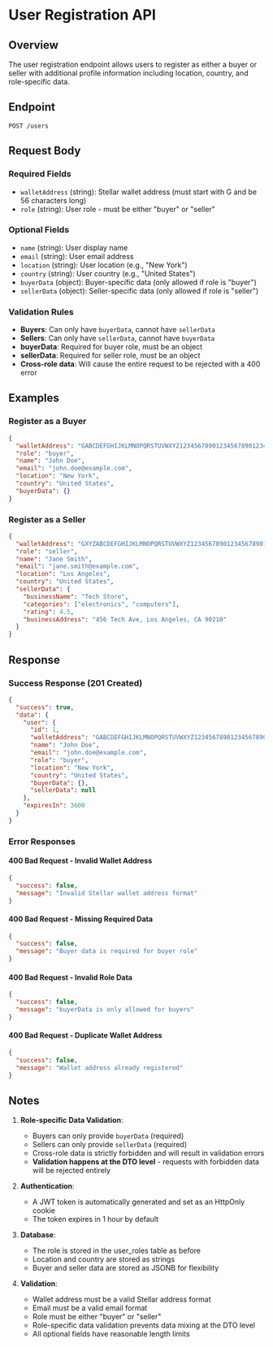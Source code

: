 # User Registration API

## Overview
The user registration endpoint allows users to register as either a buyer or seller with additional profile information including location, country, and role-specific data.

## Endpoint
`POST /users`

## Request Body

### Required Fields
- `walletAddress` (string): Stellar wallet address (must start with G and be 56 characters long)
- `role` (string): User role - must be either "buyer" or "seller"

### Optional Fields
- `name` (string): User display name
- `email` (string): User email address
- `location` (string): User location (e.g., "New York")
- `country` (string): User country (e.g., "United States")
- `buyerData` (object): Buyer-specific data (only allowed if role is "buyer")
- `sellerData` (object): Seller-specific data (only allowed if role is "seller")

### Validation Rules
- **Buyers**: Can only have `buyerData`, cannot have `sellerData`
- **Sellers**: Can only have `sellerData`, cannot have `buyerData`
- **buyerData**: Required for buyer role, must be an object
- **sellerData**: Required for seller role, must be an object
- **Cross-role data**: Will cause the entire request to be rejected with a 400 error

## Examples

### Register as a Buyer
```json
{
  "walletAddress": "GABCDEFGHIJKLMNOPQRSTUVWXYZ1234567890123456789012345678901234567890",
  "role": "buyer",
  "name": "John Doe",
  "email": "john.doe@example.com",
  "location": "New York",
  "country": "United States",
  "buyerData": {}
}
```

### Register as a Seller
```json
{
  "walletAddress": "GXYZABCDEFGHIJKLMNOPQRSTUVWXYZ1234567890123456789012345678901234567890",
  "role": "seller",
  "name": "Jane Smith",
  "email": "jane.smith@example.com",
  "location": "Los Angeles",
  "country": "United States",
  "sellerData": {
    "businessName": "Tech Store",
    "categories": ["electronics", "computers"],
    "rating": 4.5,
    "businessAddress": "456 Tech Ave, Los Angeles, CA 90210"
  }
}
```

## Response

### Success Response (201 Created)
```json
{
  "success": true,
  "data": {
    "user": {
      "id": 1,
      "walletAddress": "GABCDEFGHIJKLMNOPQRSTUVWXYZ1234567890123456789012345678901234567890",
      "name": "John Doe",
      "email": "john.doe@example.com",
      "role": "buyer",
      "location": "New York",
      "country": "United States",
      "buyerData": {},
      "sellerData": null
    },
    "expiresIn": 3600
  }
}
```

### Error Responses

#### 400 Bad Request - Invalid Wallet Address
```json
{
  "success": false,
  "message": "Invalid Stellar wallet address format"
}
```

#### 400 Bad Request - Missing Required Data
```json
{
  "success": false,
  "message": "Buyer data is required for buyer role"
}
```

#### 400 Bad Request - Invalid Role Data
```json
{
  "success": false,
  "message": "buyerData is only allowed for buyers"
}
```

#### 400 Bad Request - Duplicate Wallet Address
```json
{
  "success": false,
  "message": "Wallet address already registered"
}
```

## Notes

1. **Role-specific Data Validation**: 
   - Buyers can only provide `buyerData` (required)
   - Sellers can only provide `sellerData` (required)
   - Cross-role data is strictly forbidden and will result in validation errors
   - **Validation happens at the DTO level** - requests with forbidden data will be rejected entirely

2. **Authentication**: 
   - A JWT token is automatically generated and set as an HttpOnly cookie
   - The token expires in 1 hour by default

3. **Database**: 
   - The role is stored in the user_roles table as before
   - Location and country are stored as strings
   - Buyer and seller data are stored as JSONB for flexibility

4. **Validation**: 
   - Wallet address must be a valid Stellar address format
   - Email must be a valid email format
   - Role must be either "buyer" or "seller"
   - Role-specific data validation prevents data mixing at the DTO level
   - All optional fields have reasonable length limits
